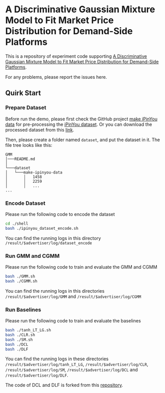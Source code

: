 # A Discriminative Gaussian Mixture Model to Fit Market Price Distribution for Demand-Side Platforms
This is a repository of experiment code supporting [A Discriminative Gaussian Mixture Model to Fit Market Price Distribution for Demand-Side Platforms]().

For any problems, please report the issues here.

## Quirk Start

### Prepare Dataset
Before run the demo, please first check the GitHub project [make iPinYou data](https://github.com/wnzhang/make-ipinyou-data) for pre-processing the [iPinYou dataset](http://data.computational-advertising.org).
Or you can download the processed dataset from this [link]().

Then, please create a folder named `dataset`, and put the dataset in it.
The file tree looks like this:
```
GMM
│───README.md
│
└───dataset
│   └───make-ipinyou-data
│       │   1458
│       │   2259
│       │   ...
...
```

### Encode Dataset
Please run the following code to encode the dataset
```bash
cd ./shell
bash ./ipinyou_dataset_encode.sh
```
You can find the running logs in this directory `/result/$advertiser/log/dataset_encode`

### Run GMM and CGMM
Please run the following code to train and evaluate the GMM and CGMM
```bash
bash ./GMM.sh
bash ./CGMM.sh
```
You can find the running logs in this directories `/result/$advertiser/log/GMM` and `/result/$advertiser/log/CGMM`


### Run Baselines
Please run the following code to train and evaluate the baselines
```bash
bash ./tanh_LT_LG.sh
bash ./CLR.sh
bash ./SM.sh
bash ./DCL
bash ./DLF
```
You can find the running logs in these directories `/result/$advertiser/log/tanh_LT_LG`, `/result/$advertiser/log/CLR`,
`/result/$advertiser/log/SM`, `/result/$advertiser/log/DCL` and `/result/$advertiser/log/DLF`.

The code of DCL and DLF is forked from this [repository](https://github.com/rk2900/DLF).







